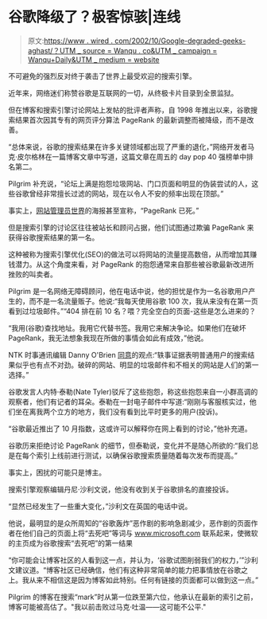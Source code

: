 # 谷歌降级了？极客惊骇|连线

> 原文:[https://www . wired . com/2002/10/Google-degraded-geeks-aghast/？UTM _ source = Wanqu . co&UTM _ campaign = Wanqu+Daily&UTM _ medium = website](https://www.wired.com/2002/10/google-degraded-geeks-aghast/?utm_source=wanqu.co&utm_campaign=Wanqu+Daily&utm_medium=website)

不可避免的强烈反对终于袭击了世界上最受欢迎的搜索引擎。

近年来，网络迷们称赞谷歌是互联网的一切，从终极卡片目录到全景监狱。

但在博客和搜索引擎讨论网站上发帖的批评者声称，自 1998 年推出以来，谷歌搜索结果首次因其专有的网页评分算法 PageRank 的最新调整而被降级，而不是改善。

“总体来说，谷歌的搜索结果在许多关键领域都出现了严重的退化，”网络开发者马克·皮尔格林在一篇博客文章中写道，这篇文章在周五的 day pop 40 强榜单中排名第二。

Pilgrim 补充说，“论坛上满是抱怨垃圾网站、门口页面和明显的伪装尝试的人，这些谷歌曾经非常擅长过滤的网站，现在以令人不安的频率出现在顶部。”

事实上，[网站管理员世界](http://www.webmasterworld.com/forum3/5646.htm)的海报甚至宣称，“PageRank 已死。”

但是搜索引擎的讨论区往往被站长和顾问占据，他们试图通过欺骗 PageRank 来获得谷歌搜索结果的第一名。

这种被称为搜索引擎优化(SEO)的做法可以将网站的流量提高数倍，从而增加其赚钱潜力。从这个角度来看，对 PageRank 的抱怨通常来自那些被谷歌最新改进所挫败的叫卖者。

Pilgrim 是一名网络无障碍顾问，他在电话中说，他的担忧是作为一名谷歌用户产生的，而不是一名流量贩子。他说:“我每天使用谷歌 100 次，我从来没有在第一页看到过垃圾邮件。”“404 排在前 10 名？喂？完全空白的页面-这些是怎么进来的？

“我用(谷歌)查找地址。我用它代替书签。我用它来解决争论。如果他们在破坏 PageRank，我无法想象我现在所做的事情会如此有成效，”他说。

NTK 时事通讯编辑 Danny O'Brien [同意](http://www.ntk.net/2002/10/04/)的观点:“轶事证据表明普通用户的搜索结果似乎也有点不对劲。破碎的网站、明显的垃圾邮件和不相关的网站是人们的第一选择。”

谷歌发言人内特·泰勒(Nate Tyler)驳斥了这些抱怨，称这些抱怨来自一小群高调的观察者，他们有记者的耳朵。泰勒在一封电子邮件中写道:“刚刚与客服核实过，他们坐在离我两个立方的地方，我们没有看到比平时更多的用户(投诉)。

“谷歌最近推出了 10 月指数，这或许可以解释你在网上看到的讨论，”他补充道。

谷歌历来拒绝讨论 PageRank 的细节，但泰勒说，变化并不是随心所欲的:“我们总是在每个索引上线前进行测试，以确保谷歌搜索质量随着每次发布而提高。”

事实上，困扰的可能只是博主。

搜索引擎观察编辑丹尼·沙利文说，他没有收到关于谷歌排名的直接投诉。

“显然已经发生了一些重大变化，”沙利文在英国的电话中说。

他说，最明显的是众所周知的“谷歌轰炸”恶作剧的影响急剧减少，恶作剧的页面作者在他们自己的页面上将“去死吧”等词与 www.microsoft.com 联系起来，使微软的主页成为谷歌搜索“去死吧”的第一结果

“你可能会让博客社区的人看到这一点，并认为，‘谷歌试图削弱我们的权力，’”沙利文建议道。“博客社区已经确信，他们有这种非常简单的能力把事情放在谷歌之上。我从来不相信这是因为博客如此特别。任何有链接的页面都可以做到这一点。”

Pilgrim 的博客在搜索“mark”时从第一位跌至第六位，他承认在最新的索引之前，博客可能被高估了。"我以前击败过马克·吐温——这可能不公平."